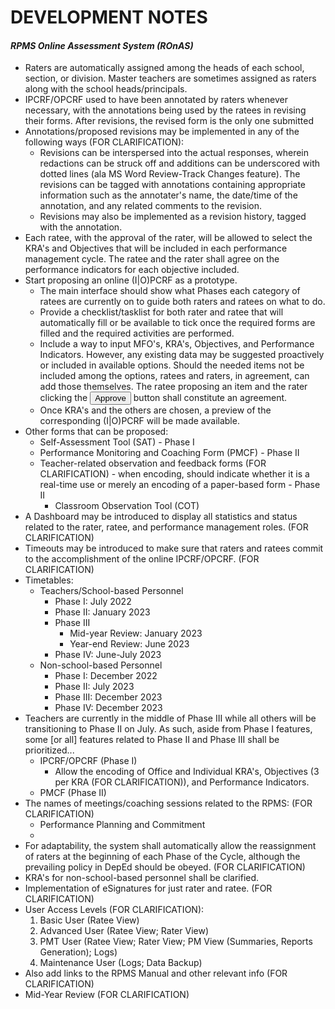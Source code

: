 # DEVELOPMENT NOTES
#### *RPMS Online Assessment System (ROnAS)*

* Raters are automatically assigned among the heads of each school, section, or division. Master teachers are sometimes assigned as raters along with the school heads/principals.
* IPCRF/OPCRF used to have been annotated by raters whenever necessary, with the annotations being used by the ratees in revising their forms. After revisions, the revised form is the only one submitted
* Annotations/proposed revisions may be implemented in any of the following ways (FOR CLARIFICATION):
  * Revisions can be interspersed into the actual responses, wherein redactions can be struck off and additions can be underscored with dotted lines (ala MS Word Review-Track Changes feature). The revisions can be tagged with annotations containing appropriate information such as the annotater's name, the date/time of the annotation, and any related comments to the revision.
  * Revisions may also be implemented as a revision history, tagged with the annotation.
* Each ratee, with the approval of the rater, will be allowed to select the KRA's and Objectives that will be included in each performance management cycle. The ratee and the rater shall agree on the performance indicators for each objective included.
* Start proposing an online (I|O)PCRF as a prototype.
  * The main interface should show what Phases each category of ratees are currently on to guide both raters and ratees on what to do.
  * Provide a checklist/tasklist for both rater and ratee that will automatically fill or be available to tick once the required forms are filled and the required activities are performed.
  * Include a way to input MFO's, KRA's, Objectives, and Performance Indicators. However, any existing data may be suggested proactively or included in available options. Should the needed items not be included among the options, ratees and raters, in agreement, can add those themselves. The ratee proposing an item and the rater clicking the <button>Approve</button> button shall constitute an agreement.
  * Once KRA's and the others are chosen, a preview of the corresponding (I|O)PCRF will be made available.
* Other forms that can be proposed:
  * Self-Assessment Tool (SAT) - Phase I
  * Performance Monitoring and Coaching Form (PMCF) - Phase II
  * Teacher-related observation and feedback forms (FOR CLARIFICATION) - when encoding, should indicate whether it is a real-time use or merely an encoding of a paper-based form - Phase II
    * Classroom Observation Tool (COT)
* A Dashboard may be introduced to display all statistics and status related to the rater, ratee, and performance management roles. (FOR CLARIFICATION)
* Timeouts may be introduced to make sure that raters and ratees commit to the accomplishment of the online IPCRF/OPCRF. (FOR CLARIFICATION)
* Timetables:
  * Teachers/School-based Personnel
    * Phase I: July 2022
    * Phase II: January 2023
    * Phase III
      * Mid-year Review: January 2023
      * Year-end Review: June 2023
    * Phase IV: June-July 2023
  * Non-school-based Personnel
    * Phase I: December 2022
    * Phase II: July 2023
    * Phase III: December 2023
    * Phase IV: December 2023
* Teachers are currently in the middle of Phase III while all others will be transitioning to Phase II on July. As such, aside from Phase I features, some [or all] features related to Phase II and Phase III shall be prioritized...
  * IPCRF/OPCRF (Phase I)
    * Allow the encoding of Office and Individual KRA's, Objectives (3 per KRA (FOR CLARIFICATION)), and Performance Indicators.
  * PMCF (Phase II)
* The names of meetings/coaching sessions related to the RPMS: (FOR CLARIFICATION)
  * Performance Planning and Commitment
  * 
* For adaptability, the system shall automatically allow the reassignment of raters at the beginning of each Phase of the Cycle, although the prevailing policy in DepEd should be obeyed. (FOR CLARIFICATION)
* KRA's for non-school-based personnel shall be clarified.
* Implementation of eSignatures for just rater and ratee. (FOR CLARIFICATION)
* User Access Levels (FOR CLARIFICATION):
  1. Basic User (Ratee View)
  2. Advanced User (Ratee View; Rater View)
  3. PMT User (Ratee View; Rater View; PM View (Summaries, Reports Generation); Logs)
  10. Maintenance User (Logs; Data Backup)
* Also add links to the RPMS Manual and other relevant info (FOR CLARIFICATION)
* Mid-Year Review (FOR CLARIFICATION)